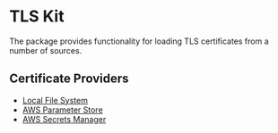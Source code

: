 # TLS Kit

The package provides functionality for loading TLS certificates from a number of sources.

## Certificate Providers

* [Local File System](./pathreader/local)
* [AWS Parameter Store](./pathreader/awsssm)
* [AWS Secrets Manager](./pathreader/awssecretsmanager)
